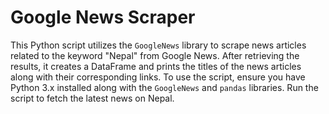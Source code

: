 # Google News Scraper

This Python script utilizes the `GoogleNews` library to scrape news articles related to the keyword "Nepal" from Google News. 
After retrieving the results, it creates a DataFrame and prints the titles of the news articles along with their corresponding links. 
To use the script, ensure you have Python 3.x installed along with the `GoogleNews` and `pandas` libraries. Run the script to fetch the latest news on Nepal. 
